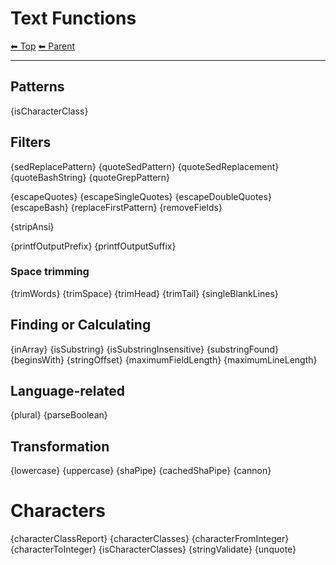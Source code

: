 # Text Functions

<!-- TEMPLATE header 2 -->
[⬅ Top](index.md) [⬅ Parent ](../index.md)
<hr />

## Patterns

{isCharacterClass}

## Filters

{sedReplacePattern}
{quoteSedPattern}
{quoteSedReplacement}
{quoteBashString}
{quoteGrepPattern}

{escapeQuotes}
{escapeSingleQuotes}
{escapeDoubleQuotes}
{escapeBash}
{replaceFirstPattern}
{removeFields}

{stripAnsi}

{printfOutputPrefix}
{printfOutputSuffix}

### Space trimming

{trimWords}
{trimSpace}
{trimHead}
{trimTail}
{singleBlankLines}

## Finding or Calculating

{inArray}
{isSubstring}
{isSubstringInsensitive}
{substringFound}
{beginsWith}
{stringOffset}
{maximumFieldLength}
{maximumLineLength}

## Language-related

{plural}
{parseBoolean}

## Transformation

{lowercase}
{uppercase}
{shaPipe}
{cachedShaPipe}
{cannon}
# Characters

{characterClassReport}
{characterClasses}
{characterFromInteger}
{characterToInteger}
{isCharacterClasses}
{stringValidate}
{unquote}
